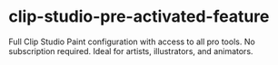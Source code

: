 # clip-studio-pre-activated-feature
Full Clip Studio Paint configuration with access to all pro tools. No subscription required. Ideal for artists, illustrators, and animators.
